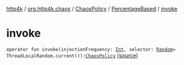 [http4k](../../../index.md) / [org.http4k.chaos](../../index.md) / [ChaosPolicy](../index.md) / [PercentageBased](index.md) / [invoke](./invoke.md)

# invoke

`operator fun invoke(injectionFrequency: `[`Int`](https://kotlinlang.org/api/latest/jvm/stdlib/kotlin/-int/index.html)`, selector: `[`Random`](http://docs.oracle.com/javase/6/docs/api/java/util/Random.html)` = ThreadLocalRandom.current()): `[`ChaosPolicy`](../index.md) [(source)](https://github.com/http4k/http4k/blob/master/http4k-testing-chaos/src/main/kotlin/org/http4k/chaos/ChaosPolicy.kt#L58)